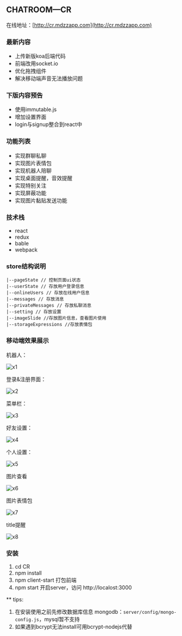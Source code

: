 ## CHATROOM—CR

在线地址：[http://cr.mdzzapp.com](http://cr.mdzzapp.com)

### 最新内容

- 上传新版koa后端代码
- 前端改用socket.io
- 优化拖拽组件
- 解决移动端声音无法播放问题

### 下版内容预告
- 使用immutable.js
- 增加设置界面
- login与signup整合到react中

### 功能列表

- 实现群聊私聊
- 实现图片表情包
- 实现机器人陪聊
- 实现桌面提醒，音效提醒
- 实现特别关注
- 实现屏蔽功能
- 实现图片黏贴发送功能

### 技术栈
- react
- redux
- bable
- webpack

### store结构说明

```
|--pageState // 控制页面ui状态
|--userState // 存放用户登录信息
|--onlineUsers // 存放在线用户信息
|--messages // 存放消息
|--privateMessages // 存放私聊消息
|--setting // 存放设置
|--imageSlide //存放图片信息，查看图片使用
|--storageExpressions //存放表情包
```
### 移动端效果展示

机器人：

![x1](./app/images/x1.jpg)

登录&注册界面：

![x2](./app/images/x2.png)

菜单栏：

![x3](./app/images/x3.png)

好友设置：

![x4](./app/images/x4.png)

个人设置：

![x5](./app/images/x5.png)

图片查看

![x6](./app/images/news-1.png)

图片表情包

 ![x7](./app/images/news-2.png)

title提醒

 ![x8](./app/images/news-0.png)


### 安装

1. cd CR
2. npm install
3. npm client-start 打包前端
4. npm start 开启server，访问 http://localost:3000

** tips:

1. 在安装使用之前先修改数据库信息 mongodb：`server/config/mongo-config.js`，mysql暂不支持
2. 如果遇到bcrypt无法install可用bcrypt-nodejs代替


